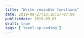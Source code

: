 ```yaml
---
title: "Write reusable functions"
date: 2019-08-27T23:16:17-07:00
publishdate: 2019-09-01
draft: true
tags: ['level-up-coding']
---
```



